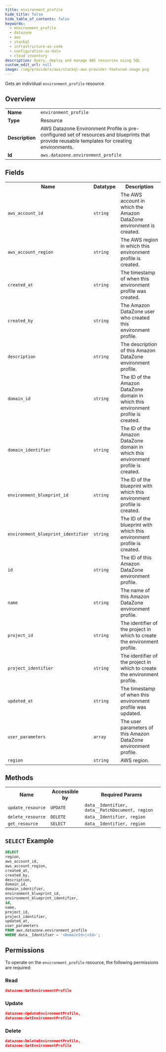 ```yaml
---
title: environment_profile
hide_title: false
hide_table_of_contents: false
keywords:
  - environment_profile
  - datazone
  - aws
  - stackql
  - infrastructure-as-code
  - configuration-as-data
  - cloud inventory
description: Query, deploy and manage AWS resources using SQL
custom_edit_url: null
image: /img/providers/aws/stackql-aws-provider-featured-image.png
---
```

Gets an individual <code>environment_profile</code> resource

## Overview
<table><tbody>
<tr><td><b>Name</b></td><td><code>environment_profile</code></td></tr>
<tr><td><b>Type</b></td><td>Resource</td></tr>
<tr><td><b>Description</b></td><td>AWS Datazone Environment Profile is pre-configured set of resources and blueprints that provide reusable templates for creating environments.</td></tr>
<tr><td><b>Id</b></td><td><code>aws.datazone.environment_profile</code></td></tr>
</tbody></table>

## Fields
<table><tbody>
<tr><th>Name</th><th>Datatype</th><th>Description</th></tr>
<tr><td><code>aws_account_id</code></td><td><code>string</code></td><td>The AWS account in which the Amazon DataZone environment is created.</td></tr>
<tr><td><code>aws_account_region</code></td><td><code>string</code></td><td>The AWS region in which this environment profile is created.</td></tr>
<tr><td><code>created_at</code></td><td><code>string</code></td><td>The timestamp of when this environment profile was created.</td></tr>
<tr><td><code>created_by</code></td><td><code>string</code></td><td>The Amazon DataZone user who created this environment profile.</td></tr>
<tr><td><code>description</code></td><td><code>string</code></td><td>The description of this Amazon DataZone environment profile.</td></tr>
<tr><td><code>domain_id</code></td><td><code>string</code></td><td>The ID of the Amazon DataZone domain in which this environment profile is created.</td></tr>
<tr><td><code>domain_identifier</code></td><td><code>string</code></td><td>The ID of the Amazon DataZone domain in which this environment profile is created.</td></tr>
<tr><td><code>environment_blueprint_id</code></td><td><code>string</code></td><td>The ID of the blueprint with which this environment profile is created.</td></tr>
<tr><td><code>environment_blueprint_identifier</code></td><td><code>string</code></td><td>The ID of the blueprint with which this environment profile is created.</td></tr>
<tr><td><code>id</code></td><td><code>string</code></td><td>The ID of this Amazon DataZone environment profile.</td></tr>
<tr><td><code>name</code></td><td><code>string</code></td><td>The name of this Amazon DataZone environment profile.</td></tr>
<tr><td><code>project_id</code></td><td><code>string</code></td><td>The identifier of the project in which to create the environment profile.</td></tr>
<tr><td><code>project_identifier</code></td><td><code>string</code></td><td>The identifier of the project in which to create the environment profile.</td></tr>
<tr><td><code>updated_at</code></td><td><code>string</code></td><td>The timestamp of when this environment profile was updated.</td></tr>
<tr><td><code>user_parameters</code></td><td><code>array</code></td><td>The user parameters of this Amazon DataZone environment profile.</td></tr>
<tr><td><code>region</code></td><td><code>string</code></td><td>AWS region.</td></tr>

</tbody></table>

## Methods

<table><tbody>
  <tr>
    <th>Name</th>
    <th>Accessible by</th>
    <th>Required Params</th>
  </tr>
  <tr>
    <td><code>update_resource</code></td>
    <td><code>UPDATE</code></td>
    <td><code>data__Identifier, data__PatchDocument, region</code></td>
  </tr>
  <tr>
    <td><code>delete_resource</code></td>
    <td><code>DELETE</code></td>
    <td><code>data__Identifier, region</code></td>
  </tr>
  <tr>
    <td><code>get_resource</code></td>
    <td><code>SELECT</code></td>
    <td><code>data__Identifier, region</code></td>
  </tr>
</tbody></table>

## `SELECT` Example
```sql
SELECT
region,
aws_account_id,
aws_account_region,
created_at,
created_by,
description,
domain_id,
domain_identifier,
environment_blueprint_id,
environment_blueprint_identifier,
id,
name,
project_id,
project_identifier,
updated_at,
user_parameters
FROM aws.datazone.environment_profile
WHERE data__Identifier = '<DomainId>|<Id>';
```

## Permissions

To operate on the <code>environment_profile</code> resource, the following permissions are required:

### Read
```json
datazone:GetEnvironmentProfile
```

### Update
```json
datazone:UpdateEnvironmentProfile,
datazone:GetEnvironmentProfile
```

### Delete
```json
datazone:DeleteEnvironmentProfile,
datazone:GetEnvironmentProfile
```

